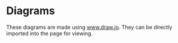 # Diagrams
These diagrams are made using www.draw.io. They can be directly imported into the page for viewing.
